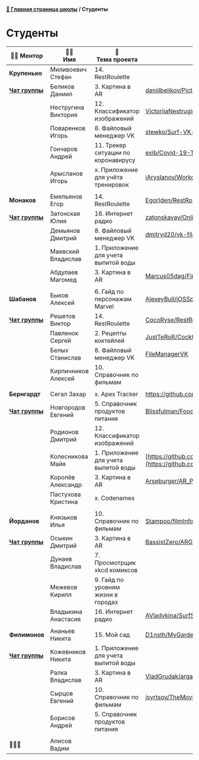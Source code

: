 **[🏫 Главная страница школы](README.md) / Студенты**

# Студенты

|**🧑‍🏫&nbsp;Ментор**|🧑‍🎓<br>Имя|📱<br>Тема проекта|📖<br>Репозиторий|🏅<br>Ачивки|
|---|---|---|---|---|
|**Крупенько**|Миливоевич Стефан|14. RestRoulette||🚀|
|**[Чат&nbsp;группы](https://teleg.run/joinchat/FtWLNBpXPgQwJ2n28gBxuA)**|Беликов Даниил|3. Картина в AR|[daniilbelikov/PictureInAR](https://github.com/daniilbelikov/PictureInAR)|🚀🕊️|
||Нестругина Виктория|12. Классификатор изображений|[VictoriiaNestrugina/SurfSpringSchoolProject](https://github.com/VictoriiaNestrugina/SurfSpringSchoolProject)|🚀🧰🕊️|
||Поваренков Игорь|8. Файловый менеджер VK|[stewko/Surf-VK-fileManager](https://github.com/stewko/Surf-VK-fileManager)|🚀🧰🕊️|
||Гончаров Андрей|11. Трекер ситуации по коронавирусу|[exib/Covid-19-Tracker](https://github.com/exib/Covid-19-Tracker)|🚀|
||Арысланов Игорь|x. Приложение для учёта тренировок|[iAryslanov/WorkoutDiary](https://github.com/iAryslanov/WorkoutDiary)|🚀🧰🕊️|
||||||
|**Монаков**|Емельянов Егор|14. RestRoulette|[EgorIden/RestRouletteApp-Surf](https://github.com/EgorIden/RestRouletteApp-Surf)||
|**[Чат&nbsp;группы](https://teleg.run/joinchat/Dw_smBwvth_xRoABWo3TKQ)**|Затонская Юлия|16. Интернет радио|[zatonskayay/Online-Radio](https://github.com/zatonskayay/Online-Radio)||
||Демьянов Дмитрий|8. Файловый менеджер VK|[dmitryd20/vk-files](https://github.com/dmitryd20/vk-files)|🚀🧰🕊️|
||Маевский Владислав|1. Приложение для учета выпитой воды|||
||Абдулаев Магомед|3. Картина в AR|[Marcus05dag/FirstRepository](https://github.com/Marcus05dag/FirstRepository)|🧰|
||||||
|**Шабанов**|Быков Алексей|6. Гайд по персонажам Marvel|[AlexeyBull/iOSSpringSchoolSurf](https://github.com/AlexeyBull/iOSSpringSchoolSurf)|🧰🕊️|
|**[Чат&nbsp;группы](https://teleg.run/joinchat/DIFS4xrLMrpFNOsnl-8Uew)**|Решетов Виктор|14. RestRoulette|[CocoRyse/RestRoulette](https://github.com/CocoRyse/RestRoulette)|🕊️|
||Павленок Сергей|2. Рецепты коктейлей|[JustTeRoR/Cocktails-Book](https://github.com/JustTeRoR/Cocktails-Book)|🚀🧰🕊️|
||Белых Станислав|8. Файловый менеджер VK|[FileManagerVK](https://github.com/StanislavBelykh/FileManagerVK)|🧰|
||Кирпичников Алексей|10. Справочник по фильмам|||
||||||
|**Бернгардт**|Сегал Захар|x. Apex Tracker|https://github.com/sofvckinmadguy/ApexTracker||
|**[Чат&nbsp;группы](https://teleg.run/joinchat/ExB7NEmj4lQRsPVbHiEBxw)**|Новгородов Евгений|5. Справочник продуктов питания|[Blissfulman/FoodReferenceBook](https://github.com/Blissfulman/FoodReferenceBook)|🚀🕊️|
||Родионов Дмитрий|12. Классификатор изображений||🚀🕊️|
||Колесникова Майя|1. Приложение для учета выпитой воды|[https://github.com/MaykaPeach/watertracker](https://github.com/MaykaPeach/watertracker)|🧰|
||Королёв Александр|3. Картина в AR|[Arseburger/AR_Painting](https://github.com/Arseburger/AR_Painting)|🧰🕊️|
||Пастухова Кристина|x. Codenames||🚀|
||||||
|**Йорданов**|Князьков Илья|10. Справочник по фильмам|[Stampoo/filmInfo](https://github.com/Stampoo/filmInfo)|🚀🧰|
|**[Чат&nbsp;группы](https://teleg.run/joinchat/DPy3hBYV2WTHGgd3ig-_hg)**|Осыкин Дмитрий|3. Картина в AR|[BassistZero/ARGallery](https://github.com/BassistZero/ARGallery)|🚀|
||Дунаев Владислав|7. Просмотрщик xkcd комиксов|||
||Межевов Кирилл|9. Гайд по уровням жизни в городах||🚀|
||Владыкина Анастасия|16. Интернет радио|[AVladykina/SurfSchoolRadio](https://github.com/AVladykina/SurfSchoolRadio)|🚀🧰🕊️|
||||||
|**Филимонов**|Ананьев Никита|15. Мой сад|[D1nsth/MyGarden](https://github.com/D1nsth/MyGarden)|🚀🧰🕊️|
|**[Чат&nbsp;группы](https://teleg.run/joinchat/EXbamxYk9un0x8O_NdhpvQ)**|Кожевников Никита|1. Приложение для учета выпитой воды||🚀|
||Ралка Владислав|3. Картина в AR|[VladGrudak/argallery](https://github.com/VladGrudak/argallery)|🚀🧰|
||Сырцов Евгений|10. Справочник по фильмам|[jsyrtsov/TheMovieDatabase](https://github.com/jsyrtsov/TheMovieDatabase)|🚀🧰🕊️|
||Борисов Андрей|5. Справочник продуктов питания|||
||||||
|🤷🏻‍♂️|Аписов Вадим||||


